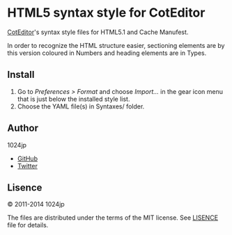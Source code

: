 
HTML5 syntax style for CotEditor
=========================================

[CotEditor][]'s syntax style files for HTML5.1 and Cache Manufest.

In order to recognize the HTML structure easier, sectioning elements are by this version coloured in Numbers and heading elements are in Types.

[CotEditor]: http://coteditor.github.io/


Install
----------------------

1. Go to *Preferences > Format* and choose *Import…* in the gear icon menu that is just below the installed style list.
2. Choose the YAML file(s) in Syntaxes/ folder.


Author
----------------------

1024jp

- [GitHub](https://github.com/1024jp)
- [Twitter](https://twitter.com/1024jp)


Lisence
----------------------

© 2011-2014 1024jp

The files are distributed under the terms of the MIT license. See [LISENCE](LISENCE) file for details.

